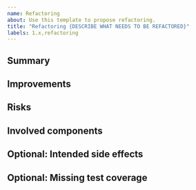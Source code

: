 ```yaml
---
name: Refactoring
about: Use this template to propose refactoring.
title: "Refactoring {DESCRIBE WHAT NEEDS TO BE REFACTORED}"
labels: 1.x,refactoring
---
```


## Summary

<!--
Please briefly describe what part of the code base needs to be refactored.
-->

## Improvements

<!--
Explain the benefits of refactoring this code.
See also
https://about.gitlab.com/handbook/values/index.html#say-why-not-just-what
-->

## Risks

<!--
Please list features that can break because of this refactoring and how you
intend to solve that.
-->

## Involved components

<!--
List files or directories that will be changed by the refactoring.
-->

## Optional: Intended side effects

<!--
If the refactoring involves changes apart from the main improvements (such as a
better UI), list them here.
It may be a good idea to create separate issues and link them here.
-->

## Optional: Missing test coverage

<!--
If you are aware of tests that need to be written or adjusted apart from unit
tests for the changed components,
please list them here.
-->
